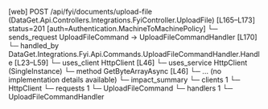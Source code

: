 [web] POST /api/fyi/documents/upload-file  (DataGet.Api.Controllers.Integrations.FyiController.UploadFile)  [L165–L173] status=201 [auth=Authentication.MachineToMachinePolicy]
  └─ sends_request UploadFileCommand -> UploadFileCommandHandler [L170]
    └─ handled_by DataGet.Integrations.Fyi.Api.Commands.UploadFileCommandHandler.Handle [L23–L59]
      └─ uses_client HttpClient [L46]
      └─ uses_service HttpClient (SingleInstance)
        └─ method GetByteArrayAsync [L46]
          └─ ... (no implementation details available)
  └─ impact_summary
    └─ clients 1
      └─ HttpClient
    └─ requests 1
      └─ UploadFileCommand
    └─ handlers 1
      └─ UploadFileCommandHandler


